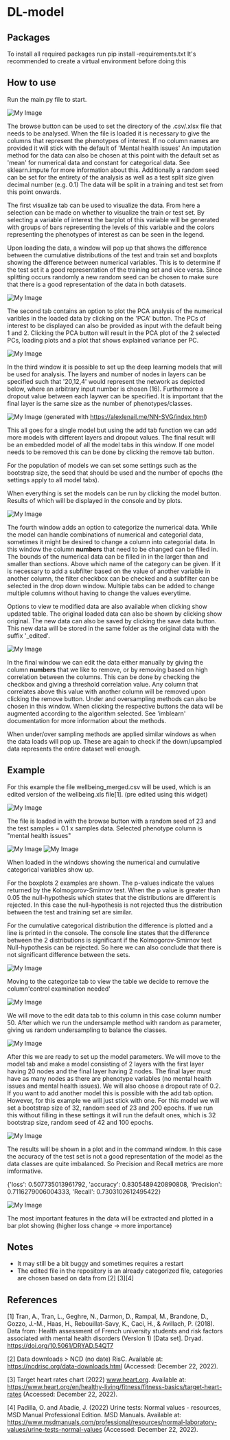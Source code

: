 # DL-model

## Packages
To install all required packages run pip install -requirements.txt
It's recommended to create a virtual environment before doing this

## How to use

Run the main.py file to start.

![My Image](Images/first_window.PNG)

The browse button can be used to set the directory of the .csv/.xlsx file that needs to be analysed.
When the file is loaded it is necessary to give the columns that represent the phenotypes of interest.
If no column names are provided it will stick with the default of 'Mental health issues'
An imputation method for the data can also be chosen at this point
with the default set as 'mean' for numerical data and constant for categorical data.
See sklearn.impute for more information about this.
Additionally a random seed can be set for the entirety of the analysis as well as a test split size given decimal number (e.g. 0.1)
The data will be split in a training and test set from this point onwards.

The first visualize tab can be used to visualize the data. From here a selection can be made on whether to visualize the train or test set.
By selecting a variable of interest the barplot of this variable will be generated with groups of bars representing the levels of this variable and 
the colors representing the phenotypes of interest as can be seen in the legend.

Upon loading the data, a window will pop up that shows the difference between the cumulative distributions of the test and train set
and boxplots showing the difference between numerical variables. This is to determine if the test set it a good representation of the training set and vice versa.
Since splitting occurs randomly a new random seed can be chosen to make sure that there is a good representation of the data in both datasets.


![My Image](Images/second_window.PNG)

The second tab contains an option to plot the PCA analysis of the numerical varibles in the loaded data
by clicking on the 'PCA' button. The PCs of interest to be displayed can also be provided as input with the default being 1 and 2.
Clicking the PCA button will result in the PCA plot of the 2 selected PCs, loading plots and a plot that shows explained variance per PC.

![My Image](Images/third_window.PNG)

In the third window it is possible to set up the deep learning models that will be used for analysis.
The layers and number of nodes in layers can be specified such that '20,12,4' would represent the network as
depicted below, where an arbitrary input number is chosen (16). Furthermore a dropout value between each laywer can be specified.
It is important that the final layer is the same size as the number of phenotypes/classes.

![My Image](Images/model_illus.PNG)
(generated with https://alexlenail.me/NN-SVG/index.html)

This all goes for a single model but using the add tab function we can add more models with different layers
and dropout values. The final result will be an embedded model of all the model tabs in this window.
If one model needs to be removed this can be done by clicking the remove tab button.

For the population of models we can set some settings such as the bootstrap size, the seed that should be used
and the number of epochs (the settings apply to all model tabs).

When everything is set the models can be run by clicking the model button. Results of which will be displayed in
the console and by plots.

![My Image](Images/fourth_window.PNG)

The fourth window adds an option to categorize the numerical data. While the model can handle combinations of
numerical and categorial data, sometimes it might be desired to change a column into categorial data.
In this window the column **numbers** that need to be changed can be filled in. The bounds of the numerical data 
can be filled in in the larger than and smaller than sections. Above which name of the category can be given.
If it is necessary to add a subfilter based on the value of another variable in another column,
the filter checkbox can be checked and a subfilter can be selected in the drop down window.
Multiple tabs can be added to change multiple columns without having to change the values everytime.

Options to view te modified data are also available when clicking show updated table.
The original loaded data can also be shown by clicking show original.
The new data can also be saved by clicking the save data button. This new data will be stored in the same folder
as the original data with the suffix '_edited'.


![My Image](Images/fifth_window.PNG)

In the final window we can edit the data either manually by giving the column **numbers** that we like to remove,
or by removing based on high correlation between the columns. This can be done by checking the checkbox and giving
a threshold correlation value. Any column that correlates above this value with another column will be removed upon
clicking the remove button.
Under and oversampling methods can also be chosen in this window. When clicking the respective buttons the data 
will be augmented according to the algorithm selected.
See 'imblearn' documentation for more information about the methods.

When under/over sampling methods are applied similar windows as when the data loads will pop up. These are again to check if the 
down/upsampled data represents the entire dataset well enough.


## Example

For this example the file wellbeing_merged.csv will be used, which is an edited version of the wellbeing.xls file[1].
(pre edited using this widget)


![My Image](Images/pheno.PNG)

The file is loaded in with the browse button with a random seed of 23 and the test samples = 0.1 x samples data.
Selected phenotype column is "mental health issues"

![My Image](Images/boxplot.PNG)
![My Image](Images/cumdist.PNG)

When loaded in the windows showing the numerical and cumulative categorical variables show up.

For the boxplots 2 examples are shown. The p-values indicate the values returned by the Kolmogorov-Smirnov test.
When the p value is greater than 0.05 the null-hypothesis which states that the distributions are different is rejected.
In this case the null-hypothesis is not rejected thus the distribution between the test and training set are similar.

For the cumulative categorical distribution the difference is plotted and a line is printed in the console.
The console line states that the difference between the 2 distributions is significant if the Kolmogorov-Smirnov test Null-hypothesis can be rejected.
So here we can also conclude that there is not significant difference between the sets. 

![My Image](Images/table.PNG)

Moving to the categorize tab to view the table we decide to remove the column'control examination needed'

![My Image](Images/remove.PNG)

We will move to the edit data tab to this column in this case column number 50.
After which we run the undersample method with random as parameter, giving us random undersampling to balance the classes.


![My Image](Images/setup.PNG)

After this we are ready to set up the model parameters.
We will move to the model tab and make a model consisting of 2 layers with the first layer having 20 nodes and the final layer having 2 nodes. 
The final layer must have as many nodes as there are phenotype variables (no mental health issues and mental health issues).
We will also choose a dropout rate of 0.2. If you want to add another model this is possible with the add tab option.
However, for this example we will just stick with one. For this model we will set a bootstrap size of 32,
random seed of 23 and 200 epochs. If we run this without filling in these settings it will run the default ones,
which is 32 bootstrap size, random seed of 42 and 100 epochs.

![My Image](Images/resultplot.PNG)

The results will be shown in a plot and in the command window. In this case the accuracy of the test set is not a good representation of the
model as the data classes are quite imbalanced. So Precision and Recall metrics are more imformative.

{'loss': 0.507735013961792, 'accuracy': 0.8305489420890808, 'Precision': 0.7116279006004333, 'Recall': 0.7303102612495422}

![My Image](Images/vars.PNG)

The most important features in the data will be extracted and plotted in a bar plot showing
(higher loss change -> more importance)

## Notes

- It may still be a bit buggy and sometimes requires a restart 
- The edited file in the repository is an already categorized file, categories are chosen based on data from [2]
[3][4]



## References

[1] Tran, A., Tran, L., Geghre, N., Darmon, D., Rampal, M., Brandone, D., Gozzo, J.-M., Haas, H., Rebouillat-Savy, K., Caci, H., & Avillach, P. (2018). Data from: Health assessment of French university students and risk factors associated with mental health disorders (Version 1) [Data set]. Dryad. https://doi.org/10.5061/DRYAD.54QT7

[2] Data downloads &gt; NCD (no date) RisC. Available at: https://ncdrisc.org/data-downloads.html (Accessed: December 22, 2022). 

[3] Target heart rates chart (2022) www.heart.org. Available at: https://www.heart.org/en/healthy-living/fitness/fitness-basics/target-heart-rates (Accessed: December 22, 2022). 

[4] Padilla, O. and Abadie, J. (2022) Urine tests: Normal values - resources, MSD Manual Professional Edition. MSD Manuals. Available at: https://www.msdmanuals.com/professional/resources/normal-laboratory-values/urine-tests-normal-values (Accessed: December 22, 2022). 
